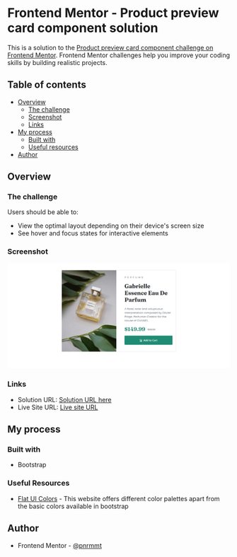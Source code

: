 # Frontend Mentor - Product preview card component solution

This is a solution to the [Product preview card component challenge on Frontend Mentor](https://www.frontendmentor.io/challenges/product-preview-card-component-GO7UmttRfa). Frontend Mentor challenges help you improve your coding skills by building realistic projects. 

## Table of contents

- [Overview](#overview)
  - [The challenge](#the-challenge)
  - [Screenshot](#screenshot)
  - [Links](#links)
- [My process](#my-process)
  - [Built with](#built-with)
  - [Useful resources](#useful-resources)
- [Author](#author)


## Overview

### The challenge

Users should be able to:

- View the optimal layout depending on their device's screen size
- See hover and focus states for interactive elements

### Screenshot

![](./images/Ekran%20Al%C4%B1nt%C4%B1s%C4%B1.PNG)

### Links

- Solution URL: [Solution URL here](https://github.com/pnrmmt/bootstrap-f-mentor-1)
- Live Site URL: [Live site URL](https://pnrmmt.github.io/bootstrap-f-mentor-1/)

## My process

### Built with

- Bootstrap

### Useful Resources
- [Flat UI Colors](https://flatuicolors.com/) - This website offers different color palettes apart from the basic colors available in bootstrap

## Author

- Frontend Mentor - [@pnrmmt](https://www.frontendmentor.io/profile/pnrmmt)




